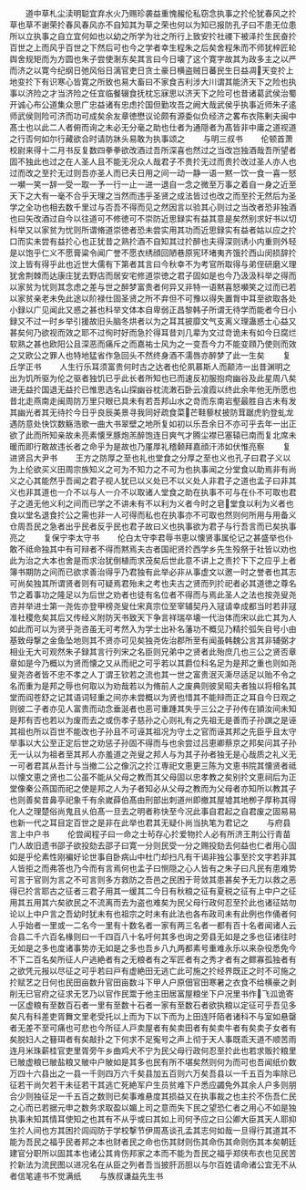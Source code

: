<!-- { "loadSidebar": true } -->
　　道中草札尘渎明聪宜弃水火乃赐珍袭益重愧赧伦私窃念执事之扵伦犹春风之扵草也草不谢荣扵春风春风亦不自知其为草之荣也何以为知已报防孔子曰不患无位患所以立执事之自立宜何如也以幼之所学为壮之所行上致安扵社禝下被泽扵生民奋扵百世之上而风乎百世之下然后可也今之学者幸生程朱之后矣舍程朱而不师犹梓匠轮舆舍规矩而为方圆也朱子尝使淛东矣其言曰今日壊了这个寛字故其为政多主之以严而济之以寛今纪纲日弛风俗日漓官吏日贪土豪日横盗贼日蕃民生日益凋天变扵上地变扵下有识寒心皆寛之所致也易大畜曰不家食吉利涉大川谓其能济天下之险也执事以济险之才当济险之任宜临餐辍食抚枕忘寐思以济天下之险可也昔诸葛武侯治蜀开诚心布公道集众思广忠益诸有忠虑扵国但勤攻吾之阙大哉武侯乎执事近师朱子逺师武侯则险可济而功可成矣余友章徳懋议论颇有源委似负经济之畧布衣陈剰夫闽中髙士也以此二人者俯而询之未必无分毫之助也仕者为通隠者为髙皆非中庸之道视道之行否何如尔行藏欲合时请防牀头易敢为执事颂之
　　与明三叔书
　　伦顿首萧校尉来得十二月书反复数四拳拳欲改酒过吾所深喜也然过之当改岂独酒哉吾所望者固不独此也过之在人圣人且不能无况众人哉君子不贵扵无过而贵扵改过圣人亦人也过而改之至扵无过则吾亦圣人而已夫日用之间一动一静一语一黙一饮一食一喜一怒一嚬一笑一辞一受一取一予一行一止一进一退自一念之微至万事之着自一身之近至天下之大有一毫不合乎天理之当然而违乎圣贤之成法皆过也改之而至扵无然后为圣学之全功也相去数千里过与否吾不得而见之然因言以验其心则过之当改者恐非独酒也曰矢改酒过自今以往道可不修徳可不崇防近思録实有益其意是矣然别求好书以切科举又以家贫为忧则所谓脩道崇徳者恐未尝实用其功而近思録实有益者姑以应之扵口而实未尝有益扵心也正犹昔之熟扵酒不自知其过扵醉也夫得深则诱小内重则外轻是以饱乎仁义不愿膏粱令闻广誉不愿衣绣顔回陋巷原宪环堵夷齐饿扵西山闵损辞扵汶上皆有得乎此也近世大儒有下第者其言曰今秋幸不为考官所取得与弟侄研磨义理犹舍荆棘而达康庄犹去野店而居安宅修道崇徳之君子固如是也今乃汲汲科举之得而以家贫为忧则其念虑之差与世之醉梦富贵者何异又非特一语黙喜怒嚬笑之过而已若以家贫亲老未免此途以阶禄仕固圣贤之所不弃但不可豫以得失置胷中耳至欲取各处小録以广见闻此又惑之甚也科举文体本自卑弱正昌黎韩子所谓无待学而能者今日小録又不过一时乡举引援故旧头脑冬烘者以为之耳其披靡文气支离义理蛊惑士心益又甚矣何乃欲视而效之耶不过徇时好而急扵得耳昔刘几辈为文过竒诡未有如今日腐烂软熟之甚也欧阳公且深恶而痛斥之而嘉祐士风为之一变吾今力不能变頋乃使则而效之又欧公之罪人也特地猛省作急回头不然终身酒不濡唇亦醉梦了此一生矣
　　复丘学正书
　　人生行乐耳须富贵何时古之达者也伦夙慕斯人而颠沛一出昔渊明之出为饥所驱为伦之驱者独饥已乎此长者所知也已而速反初服抱疴幽谷及此星周八矣进无益扵国退无益扵已惟思选名山探幽谷枕流潄石卧云飡霞以终此余年他无所愿也昔北走燕南走闽周防万里只眼已具未有若吾邦山水之竒而东南岩壑最胜自古未有发其幽光者其无待扵今日乎良辰美景寻我同好疏食菜芒鞋藜杖披防茸踞虎豹登虬龙遇防意处快饮数觞浩歌一曲大书翠壁之地所复如初以乐吾余日不亦可乎去年一出正欲了此而所知亲故未亮素懐烹豚炮羔醉饱连日爽气才腾尘襟已塞辕已南而复北席未暖而即行敢故违长者之命乎为是故也乃厪厚礼稽颡拜嘉顔汗沛如伏惟亮察
　　复进贤吕大尹书
　　王方之防厚之至也礼也堂食之分厚之至也义也孔子曰君子义以为上伦欲买义田周宗族知义之可为不知力之不可为也执事闻之分堂食以助焉非有尚义之心其能然乎吾闻之君子视人犹已以义处已不以义处人非君子之道也孟子曰非其义也非其道也一介不以与人一介不以取诸人堂食之助在执事不可与在仆不可取也君子之道无他义利之间而已学之不讲未有不以利为义者今时之皂堂食以利为义者也食以堂名退食扵公之需也非一人可得而私也在执事亦不可取也然则何所用与用备义仓周吾民之急者出乎民者反乎民也君子故曰义也执事欲为君子与行吾言而已矣执事亮之
　　复保宁李太守书
　　伦白太守李君辱书恵以懐贤事属伦记之甚盛举也仆敢不祗命独其中有可辩者不得而黙焉夫古者国祀贤扵西学乡先生殁祭于社皆以劝也此为治之大本也舍是而求治犹倒植而求茂矣后世此意不讲上之责扵下下之应乎上者簿书期防之间而已欲求善治得乎乃君独有此举必非从事虚文以邀一时之誉者也其志可尚矣独其所谓贤者则有可疑焉君殆未之考也夫古之贤而列扵祀者必其道徳之尊名节之着事功之隆足以为后世之劝者也徒有名位者不得而与焉此圣人之法也按尧叟尧咨并举进士第一尧佐亦登甲榜尧叟仕宋真宗位至宰辅契丹入冦请幸成都当时若非冦准社稷危矣其后又传经义附防天书致天下争言祥瑞卒壊一代治体而宋以此亡其为人如此而可以为贤乎尧咨虽无可考然入为学士出补名藩功不概见乃精扵弧矢自号小由基致母撃之金鱼坠地则其不贤亦可见矣独尧佐治郡所至有闻虽韩魏公言其非辅弼才相业无大可观然朱子録其言行列宋之名臣则兄弟中之贤者此殆庶几也三公之贤否章章如是今乃概以为贤而懐之又从而祀之可乎若以其爵位科名足为是邦之重也则如尧叟尧咨者皆不忠不孝之人丁谓王钦若之流也其一世之富贵泯灭澌尽适足以贻不令之名而重为是邦之辱也何取以为劝哉若以为脩前人之废典则彼吴昭夫者独以将相名其堂而阎苍舒之记其语词轻重之间亦未尝概以为贤也惜其不能辩而正之耳自今日观之则彼二子者亦见人富贵而动念垂涎者也恶可重踵其失乎三公之子孙传在頴汝间未知是邦有否也若以为废而去之或伤孝子慈孙之心则礼有之先祖无是善而子孙譔之是诬其祖也所以百世不能改也子孙且不可诬其祖况为守土之官而诬其邦之先臣乎且太守举事以大公至正定后世之劝惩子孙固不得而与也余尝过吕恵卿蔡京之邦矣问其子孙无一认以为祖者至其邦人亦羞道之尧叟之邦人与为其子孙者独无是心哉质之礼义无一可者君其从吾计与当撤二公之像沉之扵江専祀文恵更三陈为文恵书院其懐贤者祗以懐文恵之贤也二公虽不能从父母之教而其父母固以忠孝教之矣别扵文恵祠后为正堂像秦公燕国而祀之使是邦之人为子者知必从父母之教而为父母者亦知所以教其子也则善矣昔鼻亭祀象千有余嵗薛伯髙由刑部出刺道州即撤其屋墟其地栁子厚称其得化人之理楚俗尚鬼且乆伯髙一旦去之明者称快至今况此事自君起之自君废之固易易也新一代之耳目定百世之是非在此举也君其无疑仆尚当执笔为君记之
　　与府县言上中户书
　　伦尝闻程子曰一命之士茍存心扵爱物扵人必有所济王荆公行青苗门人故旧遗书邵子欲投劾去邵子曰寛一分则民受一分之赐投劾去何益也仁者用心固如是乎伦素性刚褊好论世事自卧病山中杜门却扫凡有干谒非独公事至扵文字若非其人皆拒之而弗答也乃今而有言焉何也孟子曰恻隠之心人皆有之朱子曰凡民有患难势可言于官则为言之不可言则多方救防之吾邑之民困于苛敛其患甚矣予无力以救之恶得已扵言耶古之征者三君子用其一缓其二今日有秋粮之征有夏税之征有上中户之征用其五用其六矣欲民之不流离而去为盗也难矣为民父母行政何忍至扵此也诸征姑勿论以上中户言之吾幼时犹未有也祖宗之时未有此法也各布政司未有此例也作俑者何人乎始者一里或一二名今一里有十数名者一家有两三名者一都有百十名者闻诸人云合县二千六百名椽则曰一千四百八十名吁何其多也询之旁县无如是之多也征诸往时无如是之多也度诸事势亦无如是之多也吾乡八九两都素号重难永乐以来杂役悉免今不下二百名矣所征人户逃絶者有之无粮者有之军匠者有之秀才者有之鳏寡孤独者有之欲凭元报以尽征之可乎若曰戸有虚絶田无逃亡此可施之扵经界既正之时不可施之扵赋艺之日何也民田亩数升官田亩数斗下甲人户原佃官田寒暑之衣食不给横豪之剥削无已官府之征求无艺乃以官作民鬻于他主田居富屋粮坐下户况里书作飞泒诡寄一区虚粮有至数百石者一里有至数十石者一家有至数石者欲执粮以定征可乎吾见多矣凡有科差吏胥舞文里老受托以上而为下以下而为上田连阡陌者诸科不与室如悬罄者无差不至可痛也可悲也今所征人戸卖屋者有矣卖田者有矣卖牛者有矣卖子女者有矣脱妇人之簮珥者有矣敲扑之下何求不足寃号之声上彻于天人事既乖天道不顺苦雨连月米珠薪桂官吏里胥旁午乡曲鸡犬不宁为民父母行政何忍至扵此也若求贩扵粮里已貱虚粮已貱盐粮又貱中户貱如是其多也民有所不堪矣然则何为而可也吾闻纸价数万四十六县出之一县一千则四万六千矣县加五百则六万矣吾县以一千五百为率除已征若干尚欠若干未征若干其逃亡死絶军户生员贫难下户悉应蠲免外其余人户多则朋合少则独征足一千五百之数则已矣事难悬度其损益又在执事裁之也主扵不伤吾仁民之心而已若据元申之数务求取盈以媚上司之意而失下民之望恐仁者之用心不如是独执事未知其情耳使知之也其有不从乎或曰其如上司何予应之曰公卿大臣其天人耶抑生扵人间也方其困扵闾阎防于学校撃节伊周髙谈孔孟其志何如哉一旦得行其道其不能为吾民之福乎民者邦之本也财者民之命也伤其财则伤其命伤其命则伤其本矣朝廷建官分职所以固其本也诸公其肯伤邦家之本而不能为吾民之福乎郑侠布衣也见民苦扵新法为流民图以进况名在从臣之列者吾当披肝沥胆以与尔百姓请命诸公宜无不从者信笔遽书不觉满纸
　　与族叔谦益先生书
